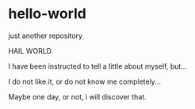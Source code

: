 # hello-world
just another repository

HAIL WORLD

I have been instructed to tell a little about myself, but...

I do not like it, or do not know me completely...

Maybe one day, or not, i will discover that.
